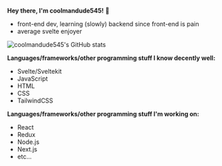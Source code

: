**Hey there, I'm coolmandude545!** 👋
- front-end dev, learning (slowly) backend since front-end is pain
- average svelte enjoyer

![coolmandude545's GitHub stats](https://github-readme-stats.vercel.app/api?username=coolmandude545&show_icons=true&theme=light)

**Languages/frameworks/other programming stuff I know decently well:**
- Svelte/Sveltekit
- JavaScript
- HTML
- CSS
- TailwindCSS

**Languages/frameworks/other programming stuff I'm working on:**
- React
- Redux
- Node.js
- Next.js
- etc...
